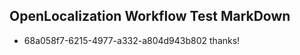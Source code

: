 ## OpenLocalization Workflow Test MarkDown
* 68a058f7-6215-4977-a332-a804d943b802 thanks!

<!--HONumber=Sep16_HO1-->


